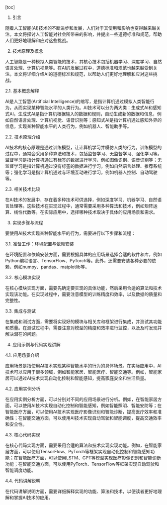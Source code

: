 
[toc]                    
                
                
1. 引言

随着人工智能(AI)技术的不断进步和发展，人们对于其使用和影响也变得越来越关注。本文将探讨人工智能对社会所带来的影响，并提出一些道德标准和规范，帮助人们更好地理解和应对这些挑战。

2. 技术原理及概念

人工智能是一种模拟人类智能的技术，其核心技术包括机器学习、深度学习、自然语言处理、计算机视觉等。在AI的发展过程中，道德标准和规范也越来越受到关注。本文将详细介绍AI的道德标准和规范，以帮助人们更好地理解和应对这些挑战。

2.1. 基本概念解释

AI是人工智慧(Artificial Intelligence)的缩写，是指计算机通过模拟人类智能行为，从而实现某种智能水平的人类行为。AI技术可以分为两大类：生成式AI和感知式AI。生成式AI是指计算机根据输入的数据和规则，自动生成新的数据和信息，例如自然语言处理、计算机视觉、语音识别等；感知式AI是指计算机通过感知外界的信息，实现某种智能水平的人类行为，例如机器人、智能助手等。

2.2. 技术原理介绍

AI技术的核心原理是通过训练模型，让计算机学习并模仿人类的行为。训练模型的过程中，通常会采用多种算法和技术，包括监督学习、无监督学习、强化学习等。监督学习是指计算机通过有标签的数据进行学习，例如图像识别、语音识别等；无监督学习是指计算机通过没有标签的数据进行学习，例如自然语言处理、推荐系统等；强化学习是指计算机通过与环境互动进行学习，例如机器人控制、自动驾驶等。

2.3. 相关技术比较

在AI技术的发展中，存在着多种技术可供选择，例如深度学习、机器学习、自然语言处理等。这些技术在实现过程中，通常需要采用多种算法和技术，例如矩阵运算、线性代数等。在实际应用中，选择哪种技术取决于具体的应用场景和需求。

3. 实现步骤与流程

要使用AI技术实现某种智能水平的行为，需要进行以下步骤和流程：

3.1. 准备工作：环境配置与依赖安装

在环境配置和依赖安装方面，需要根据具体的应用场景选择合适的软件和库，例如Python编程语言、TensorFlow、PyTorch等。此外，还需要安装各种必要的依赖，例如numpy、pandas、matplotlib等。

3.2. 核心模块实现

在核心模块实现方面，需要先确定要实现的具体功能，然后采用合适的算法和技术实现该功能。在实现过程中，需要注意模型的训练精度和效率，以及数据的质量和完整性。

3.3. 集成与测试

在集成和测试方面，需要将实现好的模块与相关库和框架进行集成，并测试其功能和质量。在测试过程中，需要注意对模型的精度和效率进行监控，以及及时发现并解决潜在的问题。

4. 应用示例与代码实现讲解

4.1. 应用场景介绍

应用场景是指使用AI技术实现某种智能水平的行为的具体场景。在实际应用中，AI技术可以应用于很多领域，例如智能家居、智能医疗、智能交通等。例如，智能家居可以通过AI技术实现自动化控制和智能感知，提高家庭安全和生活质量。

4.2. 应用实例分析

在应用实例分析方面，可以分别对不同的应用场景进行分析。例如，在智能家居方面，可以使用AI技术实现自动化控制和智能感知，例如智能照明、智能安防等；在智能医疗方面，可以使用AI技术实现医疗影像识别和智能诊断，提高医疗效率和准确性；在智能交通方面，可以使用AI技术实现自动驾驶和智能调度，提高交通效率和安全性。

4.3. 核心代码实现

在核心代码实现方面，需要采用合适的算法和技术实现实现功能。例如，在智能家居方面，可以使用TensorFlow、PyTorch等框架实现自动化控制和智能感知功能；在智能医疗方面，可以使用LSTM、GPT等模型实现医疗影像识别和智能诊断功能；在智能交通方面，可以使用PyTorch、TensorFlow等框架实现自动驾驶和智能调度功能。

4.4. 代码讲解说明

在代码讲解说明方面，需要详细解释实现的功能、算法和技术，以便读者更好地理解和掌握AI技术的应用。

